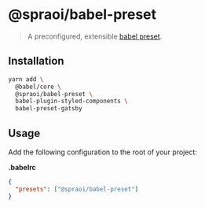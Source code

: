 # @spraoi/babel-preset

> A preconfigured, extensible
> [babel preset](https://babeljs.io/docs/en/presets).

## Installation

```bash
yarn add \
  @babel/core \
  @spraoi/babel-preset \
  babel-plugin-styled-components \
  babel-preset-gatsby
```

## Usage

Add the following configuration to the root of your project:

**.babelrc**

```json
{
  "presets": ["@spraoi/babel-preset"]
}
```
